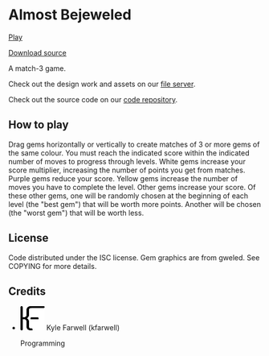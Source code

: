 Almost Bejeweled
================
<a href="game/index.html" class="btn-large waves-effect waves-light black"><i class="mdi mdi-gamepad-variant left"></i>Play</a>

<a href="source.tar.gz" class="btn waves-effect waves-light black"><i class="mdi mdi-code-tags left"></i>Download source</a>

A match-3 game.

Check out the design work and assets on our
[file server](https://files.gelatolabs.xyz/index.php/s/bEcpnLskptX2px0).

Check out the source code on our
[code repository](https://git.gelatolabs.xyz/gelato/almostbejeweled).

How to play
-----------
Drag gems horizontally or vertically to create matches of 3 or more gems of the
same colour. You must reach the indicated score within the indicated number of
moves to progress through levels. White gems increase your score multiplier,
increasing the number of points you get from matches. Purple gems reduce your
score. Yellow gems increase the number of moves you have to complete the level.
Other gems increase your score. Of these other gems, one will be randomly chosen
at the beginning of each level (the "best gem") that will be worth more points.
Another will be chosen (the "worst gem") that will be worth less.

License
-------
Code distributed under the ISC license. Gem graphics are from gweled. See
COPYING for more details.

Credits
-------
<ul class="collection">
  <li class="collection-item avatar">
    <img src="/img/kfarwell.png" class="avatar-img">
    <span class="title">Kyle Farwell (kfarwell)</span>
    <p>Programming</p>
    <a href="https://kfarwell.org/" class="secondary-content"><i class="mdi mdi-web"></i></a>
  </li>
</ul>
